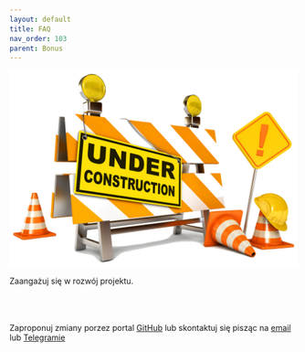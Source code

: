 ```yaml
---
layout: default
title: FAQ
nav_order: 103
parent: Bonus
---
```


![Under Construction](images/under-construction.png)

Zaangażuj się w rozwój projektu.

\
\
\
Zaproponuj zmiany porzez portal [GitHub](https://github.com/wxpl/wxpl.github.io) lub skontaktuj się pisząc na [email](mailto:contact@wxpl.club) lub [Telegramie](https://t.me/waves_polska)